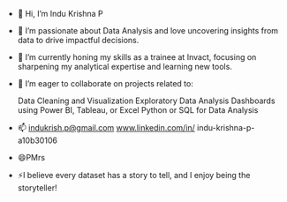 - 👋 Hi, I’m Indu Krishna P
- 👀 I’m passionate about Data Analysis and love uncovering insights from data to drive impactful decisions.
- 🌱 I’m currently honing my skills as a trainee at Invact, focusing on sharpening my analytical expertise and learning new tools.
- 💞️ I’m eager to collaborate on projects related to:

  Data Cleaning and Visualization
  Exploratory Data Analysis
  Dashboards using Power BI, Tableau, or Excel
  Python or SQL for Data Analysis
- 📫 indukrish.p@gmail.com
      www.linkedin.com/in/
indu-krishna-p-a10b30106

- 😄PMrs
- ⚡I believe every dataset has a story to tell, and I enjoy being the storyteller!
